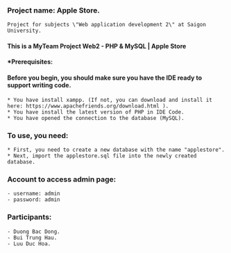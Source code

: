 ### Project name: Apple Store.
```
Project for subjects \"Web application development 2\" at Saigon University.
```
#### This is a MyTeam Project Web2 - PHP &amp; MySQL | Apple Store

#### *Prerequisites:
#### Before you begin, you should make sure you have the IDE ready to support writing code.
```
* You have install xampp. (If not, you can download and install it here: https://www.apachefriends.org/download.html ).
* You have install the latest version of PHP in IDE Code.
* You have opened the connection to the database (MySQL).
```

### To use, you need:
```
* First, you need to create a new database with the name "applestore".
* Next, import the applestore.sql file into the newly created database.
```

### Account to access admin page:
```
- username: admin
- password: admin
```

### Participants:
```
- Duong Bac Dong.
- Bui Trung Hau.
- Luu Duc Hoa.
```
